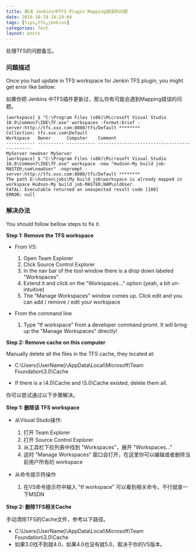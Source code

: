 ```yaml
---
title: 解决 Jenkins中TFS Plugin Mapping错误的问题
date: 2016-10-19 14:29:04
tags: [tips,tfs,jenkins]
categories: Tech
layout: posts
---
```

处理TFS的问题备忘。

<!-- more -->

### 问题描述

Once you had update in TFS workspace for Jenkin TFS plugin, you might get error like bellow:

如果你把 Jenkins 中TFS插件更新过，那么你有可能会遇到Mapping错误的问题。

```
[workspace] $ "C:\Program Files (x86)\Microsoft Visual Studio 10.0\Common7\IDE\TF.exe" workspaces -format:brief -server:http://tfs.xxx.com:8080/tfs/Default ********
Collection: tfs.xxx.com\Default
Workspace   Owner      Computer    Comment
----------- ---------- ----------- --------------------------------------------
MyServer newUser MyServer 
[workspace] $ "C:\Program Files (x86)\Microsoft Visual Studio 10.0\Common7\IDE\TF.exe" workspace -new "Hudson-My build job-MASTER;nam\newUser" -noprompt -server:http://tfs.xxx.com:8080/tfs/Default ********
The path D:\hudson\jobs\My build job\workspace is already mapped in workspace Hudson-My build job-MASTER;NAM\oldUser.
FATAL: Executable returned an unexpected result code [100]
ERROR: null
```

### 解决办法

You should follow bellow steps to fix it.

**Step 1: Remove the TFS workspace**

- From VS:
    1. Open Team Explorer
    2. Click Source Control Explorer
    3. In the nav bar of the tool window there is a drop down labeled "Workspaces".
    4. Extend it and click on the "Workspaces..." option (yeah, a bit un-intuitive)
    5. The "Manage Workspaces" window comes up. Click edit and you can add / remove / edit your workspace

- From the command line
    1. Type "tf workspace" from a developer command promt. It will bring up the "Manage Workspaces" directly!

**Step 2: Remove cache on this computer** 

Manually delete all the files in the TFS cache, they located at:

- C:\Users\{UserName}\AppData\Local\Microsoft\Team Foundation\3.0\Cache

- If there is a \4.0\Cache and \5.0\Cache existed, delete them all.

  

你可以尝试通过以下步骤解决。

**Step 1: 删除该 TFS workspace**

- 从Visual Studo操作:
    1. 打开 Team Explorer
    2. 打开 Source Control Explorer
    3. 从工具栏下拉列表中找到 "Workspaces"，展开 "Workspaces..." 
    4. 这时 "Manage Workspaces" 窗口会打开，在这里你可以编辑或者删除当前用户所有的 workspace

- 从命令提示符操作
    1. 在VS命令提示符中输入 "tf workspace" 可以看到相关命令，不行就查一下MSDN

**Step 2: 删除TFS相关Cache** 

手动清除TFS的Cache文件，参考以下路径。

- C:\Users\{UserName}\AppData\Local\Microsoft\Team Foundation\3.0\Cache
- 如果3.0找不到就4.0，如果4.0也没有就5.0，取决于你的VS版本。